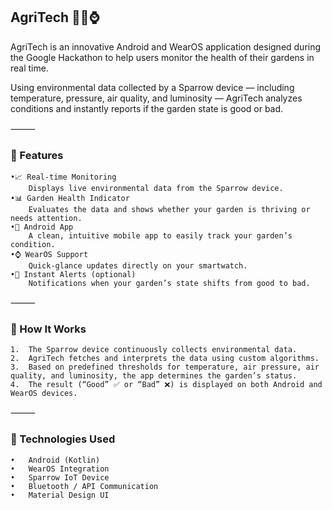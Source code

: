 ## AgriTech 🌱📱⌚

AgriTech is an innovative Android and WearOS application designed during the Google Hackathon to help users monitor the health of their gardens in real time.

Using environmental data collected by a Sparrow device — including temperature, pressure, air quality, and luminosity — AgriTech analyzes conditions and instantly reports if the garden state is good or bad.

⸻

### 🚀 Features

    •📈 Real-time Monitoring
        Displays live environmental data from the Sparrow device.
    •📊 Garden Health Indicator
        Evaluates the data and shows whether your garden is thriving or needs attention.
	•📱 Android App
        A clean, intuitive mobile app to easily track your garden’s condition.
	•⌚ WearOS Support
        Quick-glance updates directly on your smartwatch.
	•🔔 Instant Alerts (optional)
        Notifications when your garden’s state shifts from good to bad.

⸻

### 🔧 How It Works
	1.	The Sparrow device continuously collects environmental data.
	2.	AgriTech fetches and interprets the data using custom algorithms.
	3.	Based on predefined thresholds for temperature, air pressure, air quality, and luminosity, the app determines the garden’s status.
	4.	The result (“Good” ✅ or “Bad” ❌) is displayed on both Android and WearOS devices.

⸻

### 📱 Technologies Used
	•	Android (Kotlin)
	•	WearOS Integration
	•	Sparrow IoT Device
	•	Bluetooth / API Communication
	•	Material Design UI
